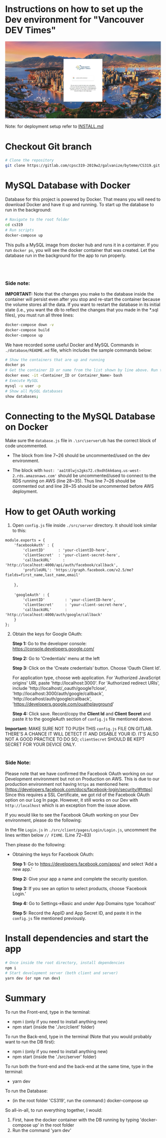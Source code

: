 # Instructions on how to set up the Dev environment for **"Vancouver DEV Times"**

![](src/client/assets/screenshot.jpg)

Note: for deployment setup refer to [INSTALL.md](https://gitlab.com/cpsc319-2019w2/galvanize/byteme/CS319/-/blob/master/INSTALL.md)

# Checkout Git branch

```bash
# Clone the repository
git clone https://gitlab.com/cpsc319-2019w2/galvanize/byteme/CS319.git
```

# MySQL Database with Docker

Database for this project is powered by Docker. That means you will need to download Docker and have it up and running.
To start up the database to run in the background:

```bash
# Navigate to the root folder
cd cs319
# Run scripts
docker-compose up
```

This pulls a MySQL image from docker hub and runs it in a container. If you run `docker ps`, you will see the docker container that was created.
Let the database run in the background for the app to run properly.

<br/><br/>
### Side note:

**IMPORTANT:** Note that the changes you make to the database inside the container will persist even after you stop and re-start the container because the volume stores all the data.
If you want to restart the database in its initial state (i.e., you want the db to reflect the changes that you made in the *.sql files), you must run all three lines:

```bash
docker-compose down -v
docker-compose build
docker-compose up
```

We have recorded some useful Docker and MySQL Commands in `./database/README.md` file, which includes the sample commands below:

```bash
# Show the containers that are up and running
docker ps
# Get the container ID or name from the list shown by line above. Run the following to go inside the container
docker exec -it <Container_ID or Container_Name> bash
# Execute MySQL
mysql -u user -p
# Show all MySQL databases
show databases;
```

# Connecting to the MySQL Database on Docker

Make sure the `database.js` file in `.\src\server\db` has the correct block of code uncommented.


*  The block from line 7~26 should be uncommented/used on the dev environment.

*  The block with `host: 'aa1t8lwjs2gks72.c9xdh5kk6anq.us-west-2.rds.amazonaws.com'` should be uncommented/used to connect to the RDS running on AWS (line 28~35). Thus line 7~26 should be commented out and line 28~35 should be uncommented before AWS deployment.

# How to get OAuth working

1. Open `config.js` file inside `./src/server` directory. It should look similar to this:
```
module.exports = {
    'facebookAuth' : {
        'clientID'      : 'your-clientID-here',
        'clientSecret'  : 'your-client-secret-here',
        'callbackURL'     : 'http://localhost:4000/api/auth/facebook/callback',
        'profileURL': 'https://graph.facebook.com/v2.5/me?fields=first_name,last_name,email'

    },

    'googleAuth' : {
        'clientID'         : 'your-clientID-here',
        'clientSecret'     : 'your-client-secret-here',
        'callbackURL'      : 'http://localhost:4000/auth/google/callback'
    }
};
```
2. Obtain the keys for Google OAuth:

    **Step 1:** Go to the developer console: https://console.developers.google.com/
    
    **Step 2:** Go to 'Credentials' menu at the left
    
    **Step 3:** Click on the ‘Create credentials’ button. Choose ‘Oauth Client Id’.
    
    For application type, choose web application. For 'Authorized JavaScript origins' URI, paste 'http://localhost:3000'.
    For 'Authorized redirect URIs', include 'http://localhost/_oauth/google?close', 'http://localhost:3000/auth/google/callback', 'http://localhost/auth/google/callback', 'https://developers.google.com/ouathplayground'
    
    **Step 4:** Click save. Record/copy the **Client Id** and **Client Secret** and paste it to the googleAuth section of `config.js` file mentioned above.

**Important:** MAKE SURE NOT TO PUSH THIS `config.js` FILE ON GITLAB. THERE'S A CHANCE IT WILL DETECT IT AND DISABLE YOUR ID. IT'S ALSO NOT A GOOD PRACTICE TO DO SO; `clientSecret` SHOULD BE KEPT SECRET FOR YOUR DEVICE ONLY.
<br/><br/>
### Side Note:

Please note that we have confirmed the Facebook OAuth working on our Development environment but not on Production on AWS.
This is due to our production environment not having `https` as mentioned here: [https://developers.facebook.com/docs/facebook-login/security/#https]
Since this requires a SSL Certificate, we got rid of the Facebook OAuth option on our Log In page.
However, it still works on our Dev with `http://localhost` which is an exception from the issue above.

If you would like to see the Facebook OAuth working on your Dev environment, please do the following:

In the file `Login.js` in `./src/client/pages/Login/Login.js`, uncomment the lines written below `// FIXME`. (Line 72~83)

Then please do the following:

*  Obtaining the keys for Facebook OAuth:

    **Step 1:** Go to https://developers.facebook.com/apps/ and select ‘Add a new app.’
    
    **Step 2:** Give your app a name and complete the security question.
    
    **Step 3:** If you see an option to select products, choose ‘Facebook Login.’
    
    **Step 4:** Go to Settings->Basic and under App Domains type ‘localhost’
    
    **Step 5:** Record the AppID and App Secret ID, and paste it in the `config.js` file mentioned previously.


# Install dependencies and start the app

```bash
# Once inside the root directory, install dependencies
npm i
# Start development server (both client and server)
yarn dev (or npm run dev)
```

# Summary

To run the Front-end, type in the terminal:
- npm i (only if you need to install anything new)
- npm start (inside the './src/client' folder)

To run the Back-end, type in the terminal (Note that you would probably want to run the DB first):
- npm i (only if you need to install anything new)
- npm start (inside the './src/server' folder)

To run both the front-end and the back-end at the same time, type in the terminal:
- yarn dev

To run the Database:
- (in the root folder 'CS319', run the command:) docker-compose up

So all-in-all, to run everything together, I would:
1. First, have the docker container with the DB running by typing 'docker-compose up' in the root folder
2. Run the command 'yarn dev'

